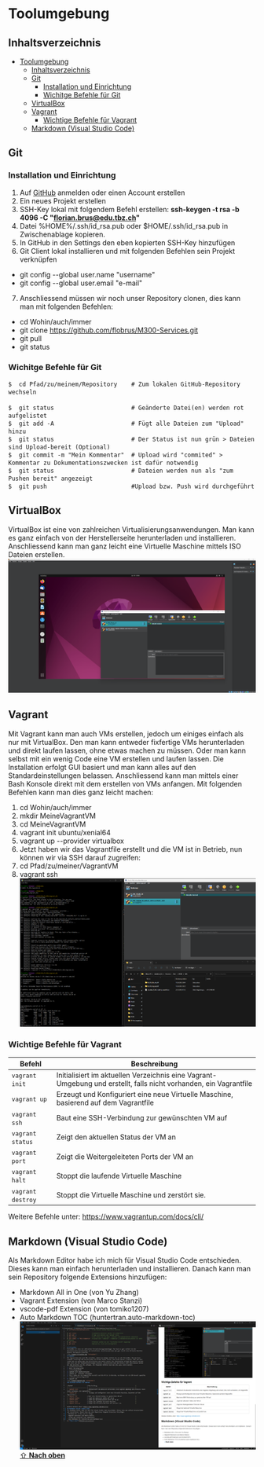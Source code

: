 # Toolumgebung

## Inhaltsverzeichnis

- [Toolumgebung](#toolumgebung)
  - [Inhaltsverzeichnis](#inhaltsverzeichnis)
  - [Git](#git)
    - [Installation und Einrichtung](#installation-und-einrichtung)
    - [Wichitge Befehle für Git](#wichitge-befehle-für-git)
  - [VirtualBox](#virtualbox)
  - [Vagrant](#vagrant)
    - [Wichtige Befehle für Vagrant](#wichtige-befehle-für-vagrant)
  - [Markdown (Visual Studio Code)](#markdown-visual-studio-code)

## Git
### Installation und Einrichtung
1. Auf [GitHub](https://www.github.com) anmelden oder einen Account erstellen 
2. Ein neues Projekt erstellen
3. SSH-Key lokal mit folgendem Befehl erstellen: **ssh-keygen -t rsa -b 4096 -C "florian.brus@edu.tbz.ch"**
4. Datei %HOME%/.ssh/id_rsa.pub oder $HOME/.ssh/id_rsa.pub in Zwischenablage kopieren.
5. In GitHub in den Settings den eben kopierten SSH-Key hinzufügen
6. Git Client lokal installieren und mit folgenden Befehlen sein Projekt verknüpfen
- git config --global user.name "username"
- git config --global user.email "e-mail"
7. Anschliessend müssen wir noch unser Repository clonen, dies kann man mit folgenden Befehlen:
- cd Wohin/auch/immer
- git clone https://github.com/flobrus/M300-Services.git
- git pull
- git status
### Wichitge Befehle für Git
```Shell 
$  cd Pfad/zu/meinem/Repository    # Zum lokalen GitHub-Repository wechseln

$  git status                      # Geänderte Datei(en) werden rot aufgelistet
$  git add -A                      # Fügt alle Dateien zum "Upload" hinzu
$  git status                      # Der Status ist nun grün > Dateien sind Upload-bereit (Optional) 
$  git commit -m "Mein Kommentar"  # Upload wird "commited" > Kommentar zu Dokumentationszwecken ist dafür notwendig
$  git status                      # Dateien werden nun als "zum Pushen bereit" angezeigt
$  git push                        #Upload bzw. Push wird durchgeführt
```
## VirtualBox
VirtualBox ist eine von zahlreichen Virtualisierungsanwendungen. Man kann es ganz einfach von der Herstellerseite herunterladen und installieren. Anschliessend kann man ganz leicht eine Virtuelle Maschine mittels ISO Dateien erstellen.
![](../Images/VirtualBox.png "VirtualBox")
## Vagrant
Mit Vagrant kann man auch VMs erstellen, jedoch um einiges einfach als nur mit VirtualBox. Den man kann entweder fixfertige VMs herunterladen und direkt laufen lassen, ohne etwas machen zu müssen. Oder man kann selbst mit ein wenig Code eine VM erstellen und laufen lassen. Die Installation erfolgt GUI basiert und man kann alles auf den Standardeinstellungen belassen. Anschliessend kann man mittels einer Bash Konsole direkt mit dem erstellen von VMs anfangen. Mit folgenden Befehlen kann man dies ganz leicht machen:
1. cd Wohin/auch/immer
2. mkdir MeineVagrantVM
3. cd MeineVagrantVM
4. vagrant init ubuntu/xenial64
5. vagrant up --provider virtualbox
6. Jetzt haben wir das Vagrantfile erstellt und die VM ist in Betrieb, nun können wir via SSH darauf zugreifen:
7. cd Pfad/zu/meiner/VagrantVM
8. vagrant ssh
![](../Images/Vagrant.png "VirtualBox")
### Wichtige Befehle für Vagrant

| Befehl                    | Beschreibung                                                      |
| ------------------------- | ----------------------------------------------------------------- | 
| `vagrant init`            | Initialisiert im aktuellen Verzeichnis eine Vagrant-Umgebung und erstellt, falls nicht vorhanden, ein Vagrantfile |
| `vagrant up`              |  Erzeugt und Konfiguriert eine neue Virtuelle Maschine, basierend auf dem Vagrantfile |
| `vagrant ssh`             | Baut eine SSH-Verbindung zur gewünschten VM auf                   |
| `vagrant status`          | Zeigt den aktuellen Status der VM an                              |
| `vagrant port`            | Zeigt die Weitergeleiteten Ports der VM an                        |
| `vagrant halt`            | Stoppt die laufende Virtuelle Maschine                            |
| `vagrant destroy`         | Stoppt die Virtuelle Maschine und zerstört sie.                   |

Weitere Befehle unter: https://www.vagrantup.com/docs/cli/
## Markdown (Visual Studio Code)
Als Markdown Editor habe ich mich für Visual Studio Code entschieden. Dieses kann man einfach herunterladen und installieren. Danach kann man sein Repository folgende Extensions hinzufügen:
- Markdown All in One (von Yu Zhang)
- Vagrant Extension (von Marco Stanzi)
- vscode-pdf Extension (von tomiko1207)
- Auto Markdown TOC (huntertran.auto-markdown-toc)
![](../Images/VisualStudioCode.png "VirtualBox")
[⇧ **Nach oben**](#inhaltsverzeichnis)